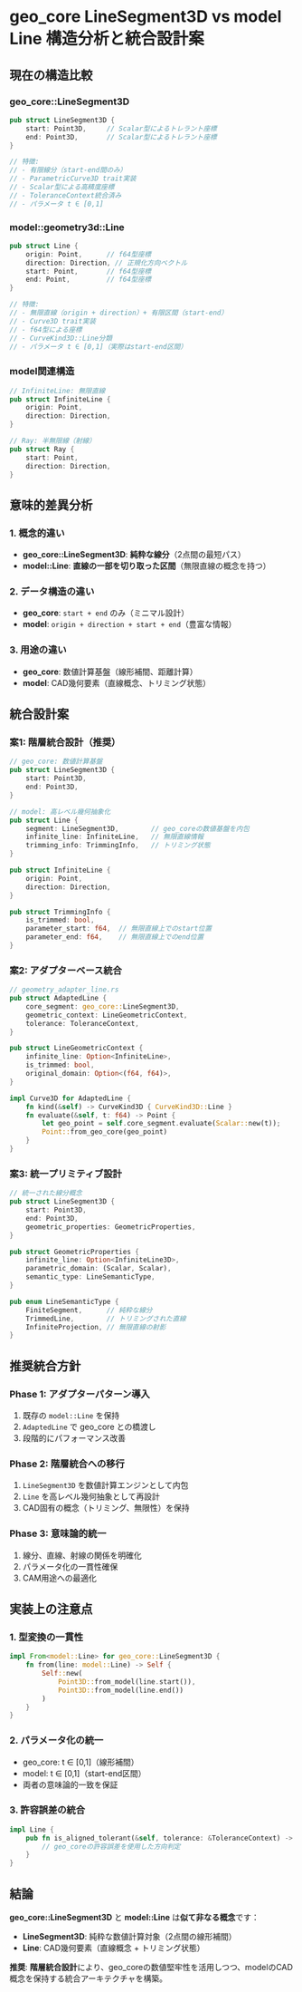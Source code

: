 # geo_core LineSegment3D vs model Line 構造分析と統合設計案

## 現在の構造比較

### geo_core::LineSegment3D
```rust
pub struct LineSegment3D {
    start: Point3D,     // Scalar型によるトレラント座標
    end: Point3D,       // Scalar型によるトレラント座標
}

// 特徴:
// - 有限線分（start-end間のみ）
// - ParametricCurve3D trait実装
// - Scalar型による高精度座標
// - ToleranceContext統合済み
// - パラメータ t ∈ [0,1]
```

### model::geometry3d::Line
```rust
pub struct Line {
    origin: Point,      // f64型座標
    direction: Direction, // 正規化方向ベクトル
    start: Point,       // f64型座標
    end: Point,         // f64型座標
}

// 特徴:
// - 無限直線（origin + direction）+ 有限区間（start-end）
// - Curve3D trait実装
// - f64型による座標
// - CurveKind3D::Line分類
// - パラメータ t ∈ [0,1]（実際はstart-end区間）
```

### model関連構造
```rust
// InfiniteLine: 無限直線
pub struct InfiniteLine {
    origin: Point,
    direction: Direction,
}

// Ray: 半無限線（射線）
pub struct Ray {
    start: Point,
    direction: Direction,
}
```

## 意味的差異分析

### 1. 概念的違い
- **geo_core::LineSegment3D**: **純粋な線分**（2点間の最短パス）
- **model::Line**: **直線の一部を切り取った区間**（無限直線の概念を持つ）

### 2. データ構造の違い
- **geo_core**: `start + end` のみ（ミニマル設計）
- **model**: `origin + direction + start + end`（豊富な情報）

### 3. 用途の違い
- **geo_core**: 数値計算基盤（線形補間、距離計算）
- **model**: CAD幾何要素（直線概念、トリミング状態）

## 統合設計案

### 案1: 階層統合設計（推奨）

```rust
// geo_core: 数値計算基盤
pub struct LineSegment3D {
    start: Point3D,
    end: Point3D,
}

// model: 高レベル幾何抽象化
pub struct Line {
    segment: LineSegment3D,        // geo_coreの数値基盤を内包
    infinite_line: InfiniteLine,   // 無限直線情報
    trimming_info: TrimmingInfo,   // トリミング状態
}

pub struct InfiniteLine {
    origin: Point,
    direction: Direction,
}

pub struct TrimmingInfo {
    is_trimmed: bool,
    parameter_start: f64,  // 無限直線上でのstart位置
    parameter_end: f64,    // 無限直線上でのend位置
}
```

### 案2: アダプターベース統合

```rust
// geometry_adapter_line.rs
pub struct AdaptedLine {
    core_segment: geo_core::LineSegment3D,
    geometric_context: LineGeometricContext,
    tolerance: ToleranceContext,
}

pub struct LineGeometricContext {
    infinite_line: Option<InfiniteLine>,
    is_trimmed: bool,
    original_domain: Option<(f64, f64)>,
}

impl Curve3D for AdaptedLine {
    fn kind(&self) -> CurveKind3D { CurveKind3D::Line }
    fn evaluate(&self, t: f64) -> Point {
        let geo_point = self.core_segment.evaluate(Scalar::new(t));
        Point::from_geo_core(geo_point)
    }
}
```

### 案3: 統一プリミティブ設計

```rust
// 統一された線分概念
pub struct LineSegment3D {
    start: Point3D,
    end: Point3D,
    geometric_properties: GeometricProperties,
}

pub struct GeometricProperties {
    infinite_line: Option<InfiniteLine3D>,
    parametric_domain: (Scalar, Scalar),
    semantic_type: LineSemanticType,
}

pub enum LineSemanticType {
    FiniteSegment,      // 純粋な線分
    TrimmedLine,        // トリミングされた直線
    InfiniteProjection, // 無限直線の射影
}
```

## 推奨統合方針

### Phase 1: アダプターパターン導入
1. 既存の `model::Line` を保持
2. `AdaptedLine` で geo_core との橋渡し
3. 段階的にパフォーマンス改善

### Phase 2: 階層統合への移行
1. `LineSegment3D` を数値計算エンジンとして内包
2. `Line` を高レベル幾何抽象として再設計
3. CAD固有の概念（トリミング、無限性）を保持

### Phase 3: 意味論的統一
1. 線分、直線、射線の関係を明確化
2. パラメータ化の一貫性確保
3. CAM用途への最適化

## 実装上の注意点

### 1. 型変換の一貫性
```rust
impl From<model::Line> for geo_core::LineSegment3D {
    fn from(line: model::Line) -> Self {
        Self::new(
            Point3D::from_model(line.start()),
            Point3D::from_model(line.end())
        )
    }
}
```

### 2. パラメータ化の統一
- geo_core: t ∈ [0,1]（線形補間）
- model: t ∈ [0,1]（start-end区間）
- 両者の意味論的一致を保証

### 3. 許容誤差の統合
```rust
impl Line {
    pub fn is_aligned_tolerant(&self, tolerance: &ToleranceContext) -> bool {
        // geo_coreの許容誤差を使用した方向判定
    }
}
```

## 結論

**geo_core::LineSegment3D** と **model::Line** は**似て非なる概念**です：

- **LineSegment3D**: 純粋な数値計算対象（2点間の線形補間）
- **Line**: CAD幾何要素（直線概念 + トリミング状態）

**推奨**: **階層統合設計**により、geo_coreの数値堅牢性を活用しつつ、modelのCAD概念を保持する統合アーキテクチャを構築。